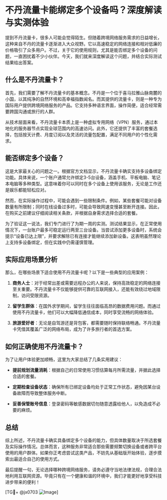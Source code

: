 # 不丹流量卡能绑定多个设备吗？深度解读与实测体验

提到不丹流量卡，很多人可能会觉得陌生。但随着跨境网络服务需求的日益增长，这种来自不丹的流量卡逐渐进入大众视野。它以高速稳定的网络连接和相对低廉的价格吸引了众多用户。不过，关于它的使用规则，尤其是能否绑定多个设备的问题，一直困扰着不少小伙伴。今天，我们就来深度解读这个问题，并结合实际测试结果给出答案。

## 什么是不丹流量卡？

首先，我们需要了解不丹流量卡的基本概念。不丹是一个位于喜马拉雅山脉南麓的小国，以其纯净的自然环境和高幸福指数闻名。而其提供的流量卡，则是一种专为国际用户提供跨境网络服务的产品。它支持多种语言界面，操作简便，适合经常需要跨国沟通或旅行的人群。

从技术层面来看，不丹流量卡本质上是一种虚拟专用网络（VPN）服务，通过本地化的服务器节点实现全球范围内的高速访问。此外，它还提供了丰富的套餐选择，包括按天计费、月度订阅以及灵活的流量包配置，满足不同用户的个性化需求。

## 能否绑定多个设备？

这是大家最关心的问题之一。根据官方文档显示，不丹流量卡确实支持多设备绑定功能。具体来说，一个账户通常允许绑定3-5台设备，涵盖手机、平板电脑、笔记本电脑等多种类型。这意味着你可以同时在多个设备上使用该服务，无论是工作还是娱乐都能轻松应对。

然而，在实际操作过程中，可能会遇到一些限制条件。例如，某些套餐可能对设备数量有所限制；同时在线设备过多时，可能会导致网速变慢甚至断开连接。因此，在购买之前建议仔细阅读相关条款，并根据自身需求选择合适的套餐。

为了验证这一说法，我们专门进行了为期一周的实测。测试结果显示，在正常使用情况下，一台账户最多可稳定运行两至三台设备。当尝试添加更多设备时，系统会提示“设备已达上限”，并要求解除已有连接才能继续添加新设备。这表明虽然理论上支持多设备绑定，但在实践中仍需谨慎管理。

## 实际应用场景分析

那么，在哪些场景下适合使用不丹流量卡呢？以下是一些典型的应用案例：

1. **商务人士**：对于经常出差或需要远程办公的人来说，保持高效稳定的网络连接至关重要。不丹流量卡不仅能够提供可靠的互联网接入，还能有效绕过地域限制，访问受限资源。
   
2. **留学生群体**：在国外求学期间，留学生往往面临高昂的数据费用问题。而通过使用不丹流量卡，他们可以大幅降低通信成本，同时享受流畅的网络体验。

3. **旅游爱好者**：无论是自驾游还是背包客，都需要随时保持联络畅通。不丹流量卡凭借其覆盖广泛的网络布局，成为了许多旅行者的首选方案。

## 如何正确使用不丹流量卡？

为了让用户体验更加顺畅，这里为大家总结了几条实用建议：

- **提前规划流量消耗**：根据自己的日常使用习惯估算每月所需流量，并据此选择合适的套餐。
  
- **定期检查设备状态**：确保所有已绑定设备均处于正常工作状态，避免因某台设备故障而导致整体服务中断。

- **妥善保管账号信息**：登录密码等敏感数据切勿随意透露给他人，以免造成不必要的麻烦。

## 总结

综上所述，不丹流量卡确实具备绑定多个设备的能力，但具体数量取决于所选套餐及实际操作情况。总体而言，这种服务非常适合那些需要频繁切换设备或者跨平台使用的用户群体。如果你正考虑尝试这类产品，不妨先从基础版开始体验，逐步摸索出最适合自己的使用方式。

最后提醒一句，无论选择哪种跨境网络服务，请务必遵守当地法律法规，合理合法地利用互联网资源。毕竟只有在一个健康和谐的环境中，我们才能更好地享受科技进步带来的便利！

[TG💪+ @jx0703 ![Image](https://github.com/user-attachments/assets/dbca1d08-cadb-493c-b0ec-ad6f7a83f270)]